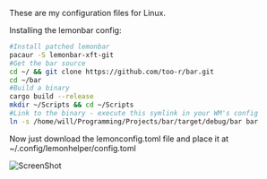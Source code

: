 These are my configuration files for Linux.

Installing the lemonbar config:

```bash
#Install patched lemonbar
pacaur -S lemonbar-xft-git
#Get the bar source
cd ~/ && git clone https://github.com/too-r/bar.git
cd ~/bar
#Build a binary
cargo build --release
mkdir ~/Scripts && cd ~/Scripts
#Link to the binary - execute this symlink in your WM's config
ln -s /home/will/Programming/Projects/bar/target/debug/bar bar
```
Now just download the lemonconfig.toml file and place it at ~/.config/lemonhelper/config.toml

![ScreenShot](http://i.imgur.com/yeInRIn.png)
